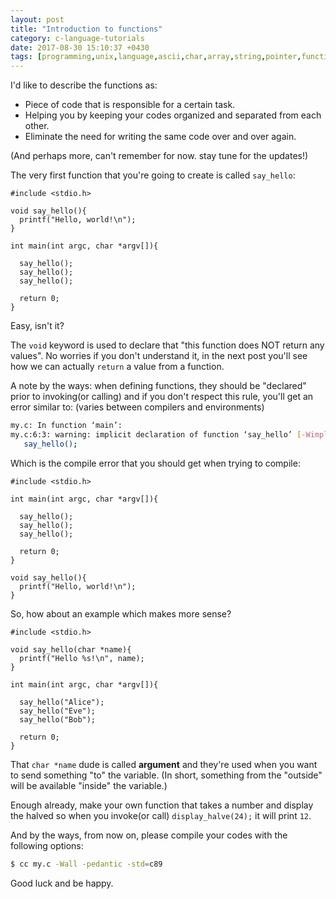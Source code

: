 ```yaml
---
layout: post
title: "Introduction to functions"
category: c-language-tutorials
date: 2017-08-30 15:10:37 +0430
tags: [programming,unix,language,ascii,char,array,string,pointer,function,void]
---
```


I'd like to describe the functions as:

 - Piece of code that is responsible for a certain task.
 - Helping you by keeping your codes organized and separated from each other.
 - Eliminate the need for writing the same code over and over again.

(And perhaps more, can't remember for now. stay tune for the updates!)

The very first function that you're going to create is called `say_hello`:

```c_cpp
#include <stdio.h>

void say_hello(){
  printf("Hello, world!\n");
}

int main(int argc, char *argv[]){

  say_hello();
  say_hello();
  say_hello();

  return 0;
}
```

Easy, isn't it?

The `void` keyword is used to declare that "this function does NOT return
 any values". No worries if you don't understand it, in the next post you'll
 see how we can actually `return` a value from a function.

A note by the ways: when defining functions, they should be "declared" prior
 to invoking(or calling) and if you don't respect this rule, you'll get an error
 similar to: (varies between compilers and environments)

```sh
my.c: In function ‘main’:
my.c:6:3: warning: implicit declaration of function ‘say_hello’ [-Wimplicit-function-declaration]
   say_hello();
```

Which is the compile error that you should get when trying to compile:

```c_cpp
#include <stdio.h>

int main(int argc, char *argv[]){

  say_hello();
  say_hello();
  say_hello();

  return 0;
}

void say_hello(){
  printf("Hello, world!\n");
}
```

So, how about an example which makes more sense?

```c_cpp
#include <stdio.h>

void say_hello(char *name){
  printf("Hello %s!\n", name);
}

int main(int argc, char *argv[]){

  say_hello("Alice");
  say_hello("Eve");
  say_hello("Bob");

  return 0;
}
```

That `char *name` dude is called **argument** and they're used when you want to
 send something "to" the variable. (In short, something from the "outside" will
 be available "inside" the variable.)

Enough already, make your own function that takes a number and display the
 halved so when you invoke(or call) `display_halve(24);` it will print `12`.

And by the ways, from now on, please compile your codes with the following
 options:

```sh
$ cc my.c -Wall -pedantic -std=c89
```

Good luck and be happy. 
